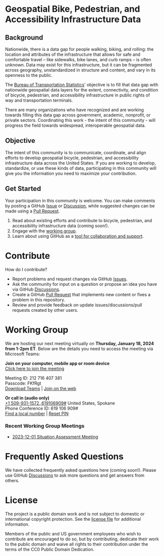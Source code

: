 # Geospatial Bike, Pedestrian, and Accessibility Infrastructure Data

## Background
Nationwide, there is a data gap for people walking, biking, and rolling: the location and attributes of the infrastructure that allows for safe and comfortable travel – like sidewalks, bike lanes, and curb ramps – is often unknown. Data may exist for this infrastructure, but it can be fragmented across geography, unstandardized in structure and content, and vary in its openness to the public. 

The [Bureau of Transportation Statistics](https://www.bts.gov/)' objective is to fill that data gap with nationwide geospatial data layers for the extent, connectivity, and condition of bicycle, pedestrian, and accessibility infrastructure in public rights of way and transportation terminals.

There are many organizations who have recognized and are working towards filling this data gap across government, academic, nonprofit, or private sectors. Coordinating this work - the intent of this community - will progress the field towards widespread, interoperable geospatial data.

## Objective
The intent of this community is to communicate, coordinate, and align efforts to develop geospatial bicycle, pedestrian, and accessibility infrastructure data across the United States. If you are working to develop, standardize, or use these kinds of data, participating in this community will give you the information you need to maximize your contribution.

## Get Started
Your participation in this community is welcome. You can make comments by posting a GitHub [Issue](https://github.com/dotbts/BPA/issues) or [Discussion](https://github.com/dotbts/BPA/discussions), while suggested changes can be made using a [Pull Request](https://github.com/dotbts/BPA/pulls).

1. Read about existing efforts and contribute to bicycle, pedestrian, and accessibility infrastructure data (coming soon!).
2. Engage with the [working group](#working-group).
3. Learn about using GitHub as a [tool for collaboration and support](#contribute).

# Contribute

How do I contribute?

- Report problems and request changes via GitHub [Issues](https://github.com/dotbts/BPA/issues).
- Ask the community for input on a question or propose an idea you have via GitHub [Discussions](https://github.com/dotbts/BPA/discussions).
- Create a GitHub [Pull Request](https://github.com/dotbts/BPA/pulls) that implements new content or fixes a problem in this repository.
- Review and provide feedback on update issues/discussions/pull requests created by other users.

# Working Group

We are hosting our next meeting virtually on __Thursday, January 18, 2024 from 1-2pm ET__. Below are the details you need to access the meeting via Microsoft Teams:  

__Join on your computer, mobile app or room device__  
[Click here to join the meeting](https://teams.microsoft.com/l/meetup-join/19%3ameeting_ZmYwNzAwMTctZmQ5Ni00YmNkLWEyOWItMGI3NTM0OGU5ZjUw%40thread.v2/0?context=%7b%22Tid%22%3a%22c4cd245b-44f0-4395-a1aa-3848d258f78b%22%2c%22Oid%22%3a%22ab52f690-7a57-457d-8a25-2f7025a81547%22%7d)  

Meeting ID: 212 716 407 381  
Passcode: FKfRgt  
[Download Teams](https://www.microsoft.com/en-us/microsoft-teams/download-app) | [Join on the web](https://www.microsoft.com/microsoft-teams/join-a-meeting)  

__Or call in (audio only)__  
[+1 509-931-1572,,619106909#](tel:+15099311572,,619106909#)   United States, Spokane  
Phone Conference ID: 619 106 909#  
[Find a local number](https://dialin.teams.microsoft.com/989331a8-d3e3-40a4-b706-8cf41671b2d3?id=619106909) | [Reset PIN](https://dialin.teams.microsoft.com/usp/pstnconferencing)  


### Recent Working Group Meetings
- [2023-12-01 Situation Assessment Meeting](https://github.com/dotbts/BPA/wiki/2023-12-01-Situation-Assessment-Meeting)

# Frequently Asked Questions
We have collected frequently asked questions here (coming soon!). Please use GitHub [Discussions](https://github.com/dotbts/BPA/discussions) to ask more questions and get answers from others.


# License
The project is a public domain work and is not subject to domestic or international copyright protection. See the [license file](./LICENSE.md) for additional information.

Members of the public and US government employees who wish to contribute are encouraged to do so, but by contributing, dedicate their work to the public domain and waive all rights to their contribution under the terms of the CC0 Public Domain Dedication.
